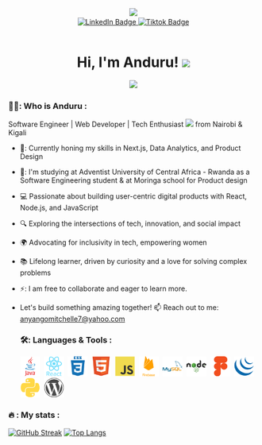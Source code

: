 <div id="header" align="center">
  <img src="https://media.giphy.com/media/v1.Y2lkPTc5MGI3NjExZ2dueDlzOGtjNGJ6Z3BubG1mMmtlNWlhcWlmeTBxdXhsanNhdXVqZCZlcD12MV9pbnRlcm5hbF9naWZfYnlfaWQmY3Q9Zw/L1R1tvI9svkIWwpVYr/giphy.gif" width="100">
</div>

<div id="badges" align="center">
  <a href="https://www.linkedin.com/in/mitchelle-anduru-1b488822b/">
  <img src="https://img.shields.io/badge/LinkedIn-blue?style=for-the-badge&logo=linkedin&logoColor=white" alt="LinkedIn Badge"/>
  </a>
  <a href="https://www.tiktok.com/@hey.anduru?_t=8jqRgaRnsV3&_r=1">
  <img src="https://img.shields.io/badge/Tiktok-black?style=for-the-badge&logo=tiktok&logoColor=white" alt="Tiktok Badge"/>
  </a>
</div>

<div id="badges" align="center">
  <img src="https://komarev.com/ghpvc/?username=iamanduru&style=flat-square&color=red" alt="" />
</div>

<h1 align="center">
  Hi, I'm Anduru!
  <img src="https://media.giphy.com/media/v1.Y2lkPTc5MGI3NjExMXA2YXhud3A3Y3pyMG1xZmExdzRmNm83ZTg2OWh4MmxqdDB6ZGpiZCZlcD12MV9pbnRlcm5hbF9naWZfYnlfaWQmY3Q9cw/hvRJCLFzcasrR4ia7z/giphy.gif" width="30px"/>
</h1>

<div align="center">
  <img src="https://media.giphy.com/media/v1.Y2lkPTc5MGI3NjExdTc3dm12cmVudTBtYWN3ZTYzcWIyNHN6OXVrYXI5dmEwaXgweWhjcCZlcD12MV9pbnRlcm5hbF9naWZfYnlfaWQmY3Q9Zw/dWesBcTLavkZuG35MI/giphy.gif" height="300"/>
</div>

### 👩‍💻: Who is Anduru :
Software Engineer | Web Developer | Tech Enthusiast <img src="https://media.giphy.com/media/WUlplcMpOCEmTGBtBW/giphy.gif" width="30"> from Nairobi & Kigali
- 🔭: Currently honing my skills in Next.js, Data Analytics, and Product Design
- 🌱: I'm studying at Adventist University of Central Africa - Rwanda as a Software Engineering student & at Moringa school for Product design
- 💻 Passionate about building user-centric digital products with React, Node.js, and JavaScript
- 🔍 Exploring the intersections of tech, innovation, and social impact
- 🌍 Advocating for inclusivity in tech, empowering women
- 📚 Lifelong learner, driven by curiosity and a love for solving complex problems
- ⚡: I am free to collaborate and eager to learn more.
- Let's build something amazing together!
📫 Reach out to me: anyangomitchelle7@yahoo.com 

  ### 🛠️: Languages & Tools :
  <div>
    <img src="https://github.com/devicons/devicon/blob/master/icons/java/java-original-wordmark.svg" title="Java" alt="Java" width="40" height="40"/>&nbsp;
  <img src="https://github.com/devicons/devicon/blob/master/icons/react/react-original-wordmark.svg" title="React" alt="React" width="40" height="40"/>&nbsp;
  <img src="https://github.com/devicons/devicon/blob/master/icons/css3/css3-plain-wordmark.svg"  title="CSS3" alt="CSS" width="40" height="40"/>&nbsp;
  <img src="https://github.com/devicons/devicon/blob/master/icons/html5/html5-original.svg" title="HTML5" alt="HTML" width="40" height="40"/>&nbsp;
  <img src="https://github.com/devicons/devicon/blob/master/icons/javascript/javascript-original.svg" title="JavaScript" alt="JavaScript" width="40" height="40"/>&nbsp; 
  <img src="https://github.com/devicons/devicon/blob/master/icons/firebase/firebase-plain-wordmark.svg" title="Firebase" alt="Firebase" width="40" height="40"/>&nbsp;
  <img src="https://github.com/devicons/devicon/blob/master/icons/mysql/mysql-original-wordmark.svg" title="MySQL"  alt="MySQL" width="40" height="40"/>&nbsp;
  <img src="https://github.com/devicons/devicon/blob/master/icons/nodejs/nodejs-original-wordmark.svg" title="NodeJS" alt="NodeJS" width="40" height="40"/>&nbsp;
    <img src="https://github.com/devicons/devicon/blob/master/icons/figma/figma-plain.svg" title="Figma" alt="Figma" width="40" height="40"/>&nbsp;
    <img src="https://github.com/devicons/devicon/blob/master/icons/jquery/jquery-plain.svg" title="JQuery" alt="JQuery" width="40" height="40"/>&nbsp;
    <img src="https://github.com/devicons/devicon/blob/master/icons/python/python-plain.svg" title="Python" alt="Python" width="40" height="40"/>&nbsp;
    <img src="https://github.com/devicons/devicon/blob/master/icons/wordpress/wordpress-plain.svg" title="Wordpress" alt="Wordpress" width="40" height="40"/>&nbsp;
  
</div>

### 🔥 : My stats : 
[![GitHub Streak](http://github-readme-streak-stats.herokuapp.com?user=iamanduru&theme=dark)](https://git.io/streak-stats) 
[![Top Langs](https://github-readme-stats.vercel.app/api/top-langs/?username=iamanduru&layout=compact&theme=vision-friendly-dark)](https://github.com/anuraghazra/github-readme-stats)


<!--
**iamanduru/iamanduru** is a ✨ _special_ ✨ repository because its `README.md` (this file) appears on your GitHub profile.

Here are some ideas to get you started:

- 🔭 I’m currently working on ...
- 🌱 I’m currently learning ...
- 👯 I’m looking to collaborate on ...
- 🤔 I’m looking for help with ...
- 💬 Ask me about ...
- 📫 How to reach me: ...
- 😄 Pronouns: ...
- ⚡ Fun fact: ...
-->
